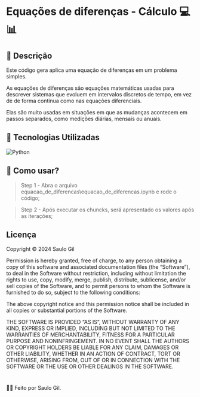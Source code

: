 # Equações de diferenças - Cálculo 💻📊

## 📒 Descrição
Este código gera aplica uma equação de diferenças em um problema simples.

As equações de diferenças são equações matemáticas usadas para descrever sistemas que evoluem em intervalos discretos de tempo, em vez de de forma contínua como nas equações diferenciais.

Elas são muito usadas em situações em que as mudanças acontecem em passos separados, como medições diárias, mensais ou anuais.

## 🤖 Tecnologias Utilizadas
![Python](https://img.shields.io/badge/Python-grey?style=flat&logo=python&logoColor=white)

## 🤔 Como usar?
 > Step 1 - Abra o  arquivo equacao_de_diferencas\equacao_de_diferencas.ipynb e rode o código; 

 > Step 2 - Após executar os chuncks, será apresentado os valores após as iterações; 
 
## Licença

Copyright © 2024 Saulo Gil

Permission is hereby granted, free of charge, to any person obtaining a copy of this software and associated documentation files (the “Software”), to deal in the Software without restriction, including without limitation the rights to use, copy, modify, merge, publish, distribute, sublicense, and/or sell copies of the Software, and to permit persons to whom the Software is furnished to do so, subject to the following conditions:

The above copyright notice and this permission notice shall be included in all copies or substantial portions of the Software.

THE SOFTWARE IS PROVIDED “AS IS”, WITHOUT WARRANTY OF ANY KIND, EXPRESS OR IMPLIED, INCLUDING BUT NOT LIMITED TO THE WARRANTIES OF MERCHANTABILITY, FITNESS FOR A PARTICULAR PURPOSE AND NONINFRINGEMENT. IN NO EVENT SHALL THE AUTHORS OR COPYRIGHT HOLDERS BE LIABLE FOR ANY CLAIM, DAMAGES OR OTHER LIABILITY, WHETHER IN AN ACTION OF CONTRACT, TORT OR OTHERWISE, ARISING FROM, OUT OF OR IN CONNECTION WITH THE SOFTWARE OR THE USE OR OTHER DEALINGS IN THE SOFTWARE.

#

👨‍💻 Feito por Saulo Gil.